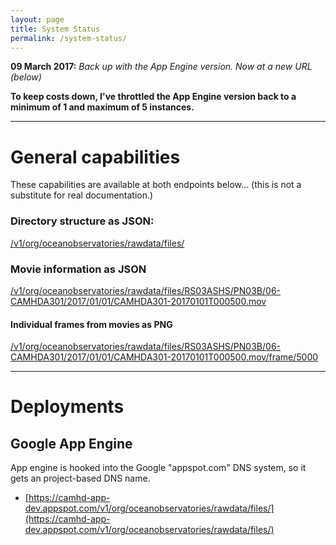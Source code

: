 ```yaml
---
layout: page
title: System Status
permalink: /system-status/
---
```


  __09 March 2017:__   _Back up with the App Engine version.   Now at a new URL (below)_

  __To keep costs down, I've throttled the App Engine version back to a minimum of 1 and maximum of 5 instances.__

----

# General capabilities

These capabilities are available at both endpoints below...  (this is not a substitute for real documentation.)

### Directory structure as JSON:

[/v1/org/oceanobservatories/rawdata/files/](https://camhd-app-dev.appspot.com/v1/org/oceanobservatories/rawdata/files/)

### Movie information as JSON

[/v1/org/oceanobservatories/rawdata/files/RS03ASHS/PN03B/06-CAMHDA301/2017/01/01/CAMHDA301-20170101T000500.mov](https://camhd-app-dev.appspot.com/v1/org/oceanobservatories/rawdata/files/RS03ASHS/PN03B/06-CAMHDA301/2017/01/01/CAMHDA301-20170101T000500.mov)

#### Individual frames from movies as PNG

[/v1/org/oceanobservatories/rawdata/files/RS03ASHS/PN03B/06-CAMHDA301/2017/01/01/CAMHDA301-20170101T000500.mov/frame/5000](https://camhd-app-dev.appspot.com/v1/org/oceanobservatories/rawdata/files/RS03ASHS/PN03B/06-CAMHDA301/2017/01/01/CAMHDA301-20170101T000500.mov/frame/5000)


----

# Deployments


## Google App Engine

App engine is hooked into the Google "appspot.com" DNS system, so it gets an project-based DNS name.

* [https://camhd-app-dev.appspot.com/v1/org/oceanobservatories/rawdata/files/](https://camhd-app-dev.appspot.com/v1/org/oceanobservatories/rawdata/files/)

<!-- ## Google Container Engine (Kubernetes)

The GKE instance is currently only at an IP address.  The [nip.io](http://nip.io/) service lets us map this to a DNS name:

__The version is currently offline while I go through a slow patch.__

* http://lazycache.35.184.13.78.nip.io/v1/org/oceanobservatories/rawdata/files/ -->

 <!-- [http://lazycache.35.184.13.78.nip.io/v1/org/oceanobservatories/rawdata/files/](http://lazycache.35.184.13.78.nip.io/v1/org/oceanobservatories/rawdata/files/) -->
